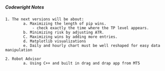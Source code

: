 ##### Codewright Notes
    1. The next versions will be about: 
            a. Maximizing the length of pip wins. 
                - check exactly the time where the TP level appears. 
            b. Minimizing risk by adjusting ATR. 
            C. Maximizing wins by adding more entries.
            d. Matplotlib visualizations
            e. Daily and hourly chart must be well reshaped for easy data manipulation

    2. Robot Advisor
            a. Using C++ and built in drag and drap app from MT5